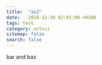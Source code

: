 ```yaml
---
title:  "as2"
date:   2018-12-30 02:01:00 +0100
tags: test
category: artsci
sitemap: false
search: false
---
```

bar and baz